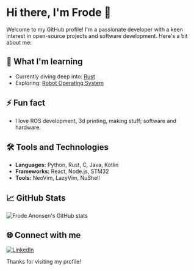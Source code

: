 # Hi there, I'm Frode 👋

Welcome to my GitHub profile! I'm a passionate developer with a keen interest in open-source projects and software development. Here's a bit about me:

## 🌱 What I'm learning
- Currently diving deep into: [Rust](https://www.rust-lang.org/)
- Exploring: [Robot Operating System](https://www.ros.org/)

## ⚡ Fun fact
- I love ROS development, 3d printing, making stuff; software and hardware.

## 🛠️ Tools and Technologies
- **Languages:** Python, Rust, C, Java, Kotlin
- **Frameworks:** React, Node.js, STM32
- **Tools:** NeoVim, LazyVim, NuShell

## 📈 GitHub Stats
![Frode Anonsen's GitHub stats](https://github-readme-stats.vercel.app/api?username=frodeanonsen&show_icons=true&theme=radical)

## 🌐 Connect with me
[![LinkedIn](https://img.shields.io/badge/LinkedIn-blue?style=for-the-badge&logo=linkedin)]([link](https://www.linkedin.com/in/frodeanonsen/))


Thanks for visiting my profile!
